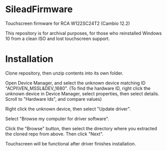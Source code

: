 # SileadFirmware
Touchscreen firmware for RCA W122SC24T2 (Cambio 12.2)

This repository is for archival purposes, for those who reinstalled Windows 10 from a clean ISO and lost touchscreen support. 

# Installation
Clone repository, then unzip contents into its own folder.

Open Device Manager, and select the unknown device matching ID "ACPI\VEN_MSSL&DEV_1680".
(To find the hardware ID, right click the unknown device in Device Manager, select properties, then select details. 
Scroll to "Hardware Ids", and compare values)

Right click the unknown device, then select "Update driver".


Select "Browse my computer for driver software".

Click the "Browse" button, then select the directory where you extracted the cloned repo from above. Then click "Next".

Touchscreen will be functional after driver finishes installation. 
